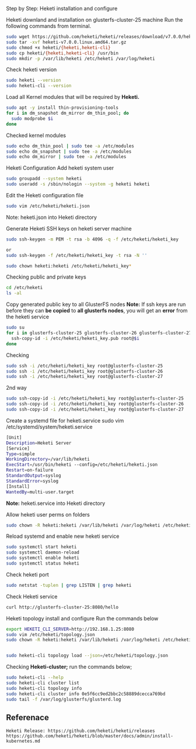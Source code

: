 Step by Step: Heketi installation and configure

Heketi downland and installation on glusterfs-cluster-25 machine
Run the following commands from terminal.

``` bash
sudo wget https://github.com/heketi/heketi/releases/download/v7.0.0/heketi-v7.0.0.linux.amd64.tar.gz
sudo tar -xvf heketi-v7.0.0.linux.amd64.tar.gz
sudo chmod +x heketi/{heketi,heketi-cli}
sudo cp heketi/{heketi,heketi-cli} /usr/bin
sudo mkdir -p /var/lib/heketi /etc/heketi /var/log/heketi

```

Check heketi version
``` bash
sudo heketi --version
sudo heketi-cli --version

```

Load all Kernel modules that will be required by **Heketi.**
``` bash
sudo apt -y install thin-provisioning-tools 
for i in dm_snapshot dm_mirror dm_thin_pool; do
  sudo modprobe $i
done
```

Checked kernel modules
``` bash
sudo echo dm_thin_pool | sudo tee -a /etc/modules
sudo echo dm_snapshot | sudo tee -a /etc/modules
sudo echo dm_mirror | sudo tee -a /etc/modules

```

Heketi Configuration
Add heketi system user 
``` bash
sudo groupadd --system heketi
sudo useradd -s /sbin/nologin --system -g heketi heketi

```

Edit the Heketi configuration file
``` bash
sudo vim /etc/heketi/heketi.json
```
Note: heketi.json into Heketi directory

Generate Heketi SSH keys on heketi server machine
``` bash
sudo ssh-keygen -m PEM -t rsa -b 4096 -q -f /etc/heketi/heketi_key

or
sudo ssh-keygen -f /etc/heketi/heketi_key -t rsa -N ''

sudo chown heketi:heketi /etc/heketi/heketi_key*
```

Checking public and private keys
``` bash
cd /etc/heketi
ls -al

```

Copy generated public key to all GlusterFS nodes
**Note:** If ssh keys are run before they can **be copied** to **all glusterfs nodes**, you will get an **error**
 from the heketi service
``` bash
sudo su 
for i in glusterfs-cluster-25 glusterfs-cluster-26 glusterfs-cluster-27; do
  ssh-copy-id -i /etc/heketi/heketi_key.pub root@$i
done
```

Checking
``` bash
sudo ssh -i /etc/heketi/heketi_key root@glusterfs-cluster-25
sudo ssh -i /etc/heketi/heketi_key root@glusterfs-cluster-26
sudo ssh -i /etc/heketi/heketi_key root@glusterfs-cluster-27

```

2nd way
``` bash
sudo ssh-copy-id -i /etc/heketi/heketi_key root@glusterfs-cluster-25
sudo ssh-copy-id -i /etc/heketi/heketi_key root@glusterfs-cluster-26
sudo ssh-copy-id -i /etc/heketi/heketi_key root@glusterfs-cluster-27
```


Create a systemd file for heketi.service
sudo vim /etc/systemd/system/heketi.service
``` bash
[Unit]
Description=Heketi Server
[Service]
Type=simple
WorkingDirectory=/var/lib/heketi
ExecStart=/usr/bin/heketi --config=/etc/heketi/heketi.json
Restart=on-failure
StandardOutput=syslog
StandardError=syslog
[Install]
WantedBy=multi-user.target

```


**Note:** heketi.service into Heketi directory

Allow heketi user perms on folders
``` bash
sudo chown -R heketi:heketi /var/lib/heketi /var/log/heketi /etc/heketi

```

Reload systemd and enable new heketi service
``` bash
sudo systemctl start heketi
sudo systemctl daemon-reload
sudo systemctl enable heketi
sudo systemctl status heketi

```

Check heketi port
``` bash
sudo netstat -tuplen | grep LISTEN | grep heketi
```

Check Heketi service 
``` bash
curl http://glusterfs-cluster-25:8080/hello

```

Heketi topology install and configure
Run the commands below
``` bash
export HEKETI_CLI_SERVER=http://192.168.1.25:8080
sudo vim /etc/heketi/topology.json
sudo chown -R heketi:heketi /var/lib/heketi /var/log/heketi /etc/heketi


sudo heketi-cli topology load --json=/etc/heketi/topology.json
```

Checking **Heketi-cluster;** run the commands below;
``` bash
sudo heketi-cli --help
sudo heketi-cli cluster list
sudo heketi-cli topology info
sudo heketi-cli cluster info 0e5f6cc9ed2bbc2c58889dcecca769bd
sudo tail -f /var/log/glusterfs/glusterd.log

```






## Referenace
```
Heketi Release: https://github.com/heketi/heketi/releases
https://github.com/heketi/heketi/blob/master/docs/admin/install-kubernetes.md

```